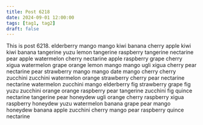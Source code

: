```yaml
---
title: Post 6218
date: 2024-09-01 12:00:00
tags: [tag1, tag2]
draft: false
---
```

This is post 6218.
elderberry
mango
mango
kiwi
banana
cherry
apple
kiwi
kiwi
banana
tangerine
yuzu
lemon
tangerine
raspberry
tangerine
nectarine
pear
apple
watermelon
cherry
nectarine
apple
raspberry
grape
cherry
xigua
watermelon
grape
orange
lemon
mango
mango
ugli
xigua
cherry
pear
nectarine
pear
strawberry
mango
mango
date
mango
cherry
cherry
zucchini
zucchini
watermelon
orange
strawberry
cherry
pear
nectarine
nectarine
watermelon
zucchini
mango
elderberry
fig
strawberry
grape
fig
yuzu
zucchini
orange
orange
raspberry
pear
tangerine
zucchini
fig
quince
nectarine
tangerine
pear
honeydew
ugli
orange
cherry
raspberry
xigua
raspberry
honeydew
yuzu
watermelon
banana
grape
pear
mango
honeydew
banana
apple
zucchini
cherry
mango
pear
raspberry
quince
nectarine
